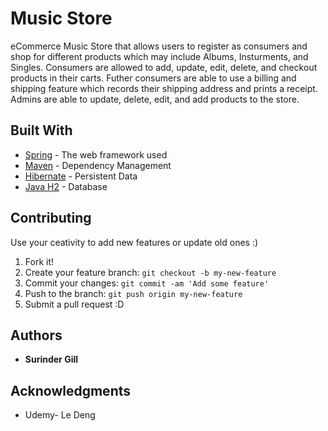 # Music Store 
eCommerce Music Store that allows users to register as consumers  and shop for different products which may include Albums, Insturments, and Singles. Consumers are allowed to add, update, edit, delete, and checkout products in their carts. Futher consumers are able to use a billing and shipping feature which records their shipping address and prints a receipt. Admins are able to update, delete, edit, and add products to the store. 

## Built With

* [Spring](https://spring.io/docs/) - The web framework used
* [Maven](https://maven.apache.org/) - Dependency Management
* [Hibernate](http://hibernate.org/orm/documentation) - Persistent Data
* [Java H2](http://www.h2database.com/html/main.html) - Database

## Contributing 
Use your ceativity to add new features or update old ones :)

1. Fork it!
2. Create your feature branch: `git checkout -b my-new-feature`
3. Commit your changes: `git commit -am 'Add some feature'`
4. Push to the branch: `git push origin my-new-feature`
5. Submit a pull request :D

## Authors

* **Surinder Gill** 

## Acknowledgments

* Udemy- Le Deng

